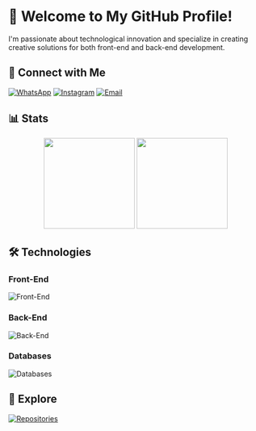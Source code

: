 # 👋 Welcome to My GitHub Profile!

I'm passionate about technological innovation and specialize in creating creative solutions for both front-end and back-end development.

## 🚀 Connect with Me

[![WhatsApp](https://skillicons.dev/icons?i=whatsapp)](https://api.whatsapp.com/send?phone=5516997166537)
[![Instagram](https://skillicons.dev/icons?i=instagram)](https://instagram.com/antonio_jsx)
[![Email](https://skillicons.dev/icons?i=gmail)](mailto:caetanoproducoes@gmail.com)

## 📊 Stats

<p align="center">
  <img src="https://github-readme-stats.vercel.app/api?username=skuzu7&show_icons=true&theme=github_dark" height="180em" />
  <img src="https://github-readme-stats.vercel.app/api/top-langs/?username=skuzu7&layout=compact&theme=github_dark" height="180em" />
</p>

## 🛠️ Technologies

### Front-End
![Front-End](https://skillicons.dev/icons?i=react,angular,nextjs,js,ts,css,html,tailwind,bootstrap)

### Back-End
![Back-End](https://skillicons.dev/icons?i=nodejs,python)

### Databases
![Databases](https://skillicons.dev/icons?i=mysql,mongodb,sqlite)


## 🔗 Explore

[![Repositories](https://skillicons.dev/icons?i=github)](https://github.com/skuzu7?tab=repositories)


